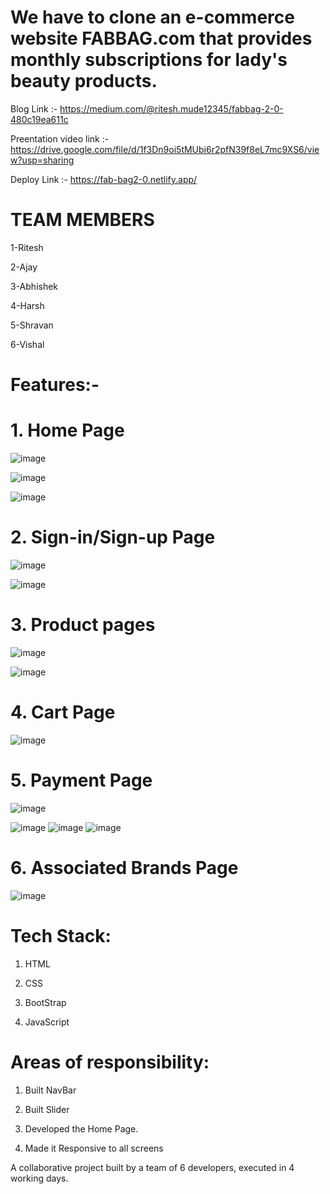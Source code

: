 
#   We have to clone an e-commerce website FABBAG.com that provides monthly subscriptions for lady's beauty products.

  Blog Link :- https://medium.com/@ritesh.mude12345/fabbag-2-0-480c19ea611c
  
  Preentation video link :- https://drive.google.com/file/d/1f3Dn9oi5tMUbi6r2pfN39f8eL7mc9XS6/view?usp=sharing
  
  Deploy Link :- https://fab-bag2-0.netlify.app/

# TEAM MEMBERS

  1-Ritesh

  2-Ajay

  3-Abhishek

  4-Harsh

  5-Shravan

  6-Vishal



# Features:-

#      1. Home Page 
  
  ![image](https://user-images.githubusercontent.com/97455068/166881456-6d6e17fb-d79d-4b1b-bd4a-82269751955d.png)
  
  
  ![image](https://user-images.githubusercontent.com/97455068/166881629-69a3968a-59fa-41ac-993a-dbd27030cc7c.png)

  
  ![image](https://user-images.githubusercontent.com/97455068/166881566-6ebe5f06-5f44-45d2-b837-3a49a2dcdcad.png)



#    2. Sign-in/Sign-up Page

![image](https://user-images.githubusercontent.com/97455068/166883337-f42ca1ac-8328-46a4-84c1-e8908f8fb6f8.png)

![image](https://user-images.githubusercontent.com/97455068/166883210-4b7407c5-4dee-44b0-b821-564029edeb9c.png)



#     3. Product pages

![image](https://user-images.githubusercontent.com/97455068/166882035-30f16815-52d8-4dda-9fc6-1b5d3cbbf62c.png)

![image](https://user-images.githubusercontent.com/97455068/166882105-ef9f8742-3ce9-44f1-b041-3b90fdd95276.png)


#      4. Cart Page

![image](https://user-images.githubusercontent.com/97455068/166882180-db2b9dae-4e86-41c6-a36b-f13b6a682c11.png)


 #     5. Payment Page

![image](https://user-images.githubusercontent.com/97455068/166882277-5cd10560-9b60-4abd-bbaf-1e5fdfcb4652.png)

![image](https://user-images.githubusercontent.com/97455068/166882377-58ddca59-a2a7-4f1e-a886-af199a30288b.png)
![image](https://user-images.githubusercontent.com/97455068/166882472-dea5d9d4-8ba3-4dae-be54-74547a7a2dea.png)
![image](https://user-images.githubusercontent.com/97455068/166882497-22bcd124-e790-4355-a5ca-a6a1ddf3faf1.png)


#      6. Associated Brands Page

![image](https://user-images.githubusercontent.com/97455068/166882569-e945f3b9-37d1-4160-b685-71c80b0aba81.png)



# Tech Stack:  

   1. HTML 
   
   2. CSS 
   
   3. BootStrap 
   
   4. JavaScript
   
   
# Areas of responsibility:

1. Built NavBar

2. Built Slider

3. Developed the Home Page.

4. Made it Responsive to all screens


A collaborative project built by a team of 6 developers, executed in 4 working days.

